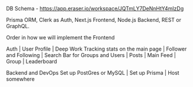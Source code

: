 DB Schema - https://app.eraser.io/workspace/JQTmLY7DeNnHtY4mIzDg

Prisma ORM, Clerk as Auth, Next.js Frontend, Node.js Backend, REST or GraphQL.

Order in how we will implement the Frontend

Auth 
|
User Profile
|
Deep Work Tracking stats on the main page
|
Follower and Following
|
Search Bar for Groups and Users
|
Posts
|
Main Feed
|
Group
|
Leaderboard

Backend and DevOps
Set up PostGres or MySQL
|
Set up Prisma
|
Host somewhere


